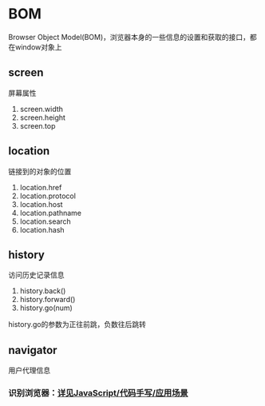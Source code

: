 # BOM

Browser Object Model(BOM)，浏览器本身的一些信息的设置和获取的接口，都在window对象上

## screen

屏幕属性

1. screen.width
2. screen.height
3. screen.top

## location

链接到的对象的位置

1. location.href
2. location.protocol
3. location.host
4. location.pathname
5. location.search
6. location.hash

## history

访问历史记录信息

1. history.back()
2. history.forward()
3. history.go(num)

history.go的参数为正往前跳，负数往后跳转

## navigator

用户代理信息

### 识别浏览器：[详见JavaScript/代码手写/应用场景](../08-代码手写/05-应用场景.md)
